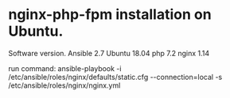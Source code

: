 # nginx-php-fpm installation on Ubuntu.

Software version.
Ansible 2.7
Ubuntu 18.04
php 7.2
nginx 1.14

run command: ansible-playbook -i /etc/ansible/roles/nginx/defaults/static.cfg --connection=local -s /etc/ansible/roles/nginx/nginx.yml
